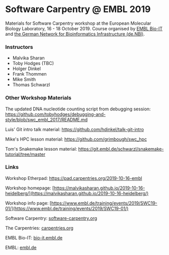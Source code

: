 # Software Carpentry @ EMBL 2019

Materials for Software Carpentry workshop at the European Molecular Biology Laboratory, 16 - 18 October 2019. Course organised by 
[EMBL Bio-IT](https://bio-it.embl.de) and [the German Network for Bioinformatics Infrastructure (de.NBI)](http://www.denbi.de).

### Instructors

- Malvika Sharan
- Toby Hodges (TBC)
- Holger Dinkel
- Frank Thommen
- Mike Smith
- Thomas Schwarzl

### Other Workshop Materials

The updated DNA nucleotide counting script from debugging session: https://github.com/tobyhodges/debugging-and-style/blob/swc_embl_2017/README.md

Luis' Git intro talk material: https://github.com/hdinkel/talk-git-intro

Mike's HPC lesson material: https://github.com/grimbough/swc_hpc

Tom's Snakemake lesson material: https://git.embl.de/schwarzl/snakemake-tutorial/tree/master


### Links

Workshop Etherpad: https://pad.carpentries.org/2019-10-16-embl

Workshop homepage: [https://malvikasharan.github.io/2019-10-16-heidelberg/](https://malvikasharan.github.io/2019-10-16-heidelberg/)

Workshop info page: [https://www.embl.de/training/events/2019/SWC19-01/](https://www.embl.de/training/events/2019/SWC19-01/)

Software Carpentry: [software-carpentry.org](https://software-carpentry.org/)

The Carpentries: [carpentries.org](https://carpentries.org)

EMBL Bio-IT: [bio-it.embl.de](https://bio-it.embl.de)

EMBL: [embl.de](https://embl.de)

